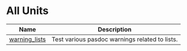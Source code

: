 # All Units


| Name | Description |
|---|---|
| [warning_lists](warning_lists.md) | Test various pasdoc warnings related to lists. |

